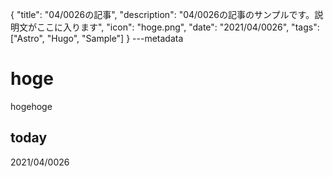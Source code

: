 {
  "title": "04/0026の記事",
  "description": "04/0026の記事のサンプルです。説明文がここに入ります",
  "icon": "hoge.png",
  "date": "2021/04/0026",
  "tags": ["Astro", "Hugo", "Sample"]
}
---metadata

# hoge
hogehoge

## today
2021/04/0026
